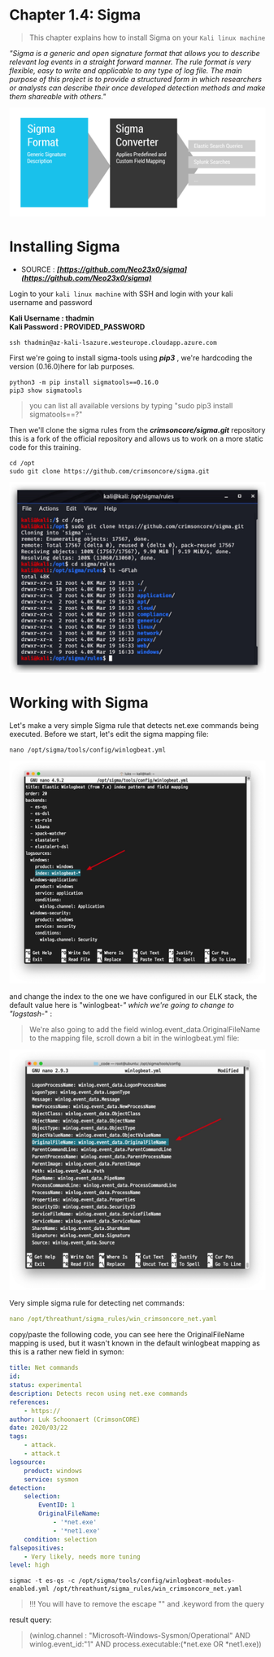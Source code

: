 #   Chapter 1.4: Sigma
>This chapter explains how to install Sigma on your `Kali linux machine`

_"Sigma is a generic and open signature format that allows you to describe relevant log events in a straight forward manner. The rule format is very flexible, easy to write and applicable to any type of log file. The main purpose of this project is to provide a structured form in which researchers or analysts can describe their once developed detection methods and make them shareable with others."_

![Screenshot command](./assets/01-Sigma.jpg)


Installing Sigma
====

- SOURCE : ***[https://github.com/Neo23x0/sigma](https://github.com/Neo23x0/sigma)*** 

Login to your `kali linux machine` with SSH and login with your kali username and password 

**Kali Username : thadmin**  
**Kali Password : PROVIDED_PASSWORD**


```code
ssh thadmin@az-kali-lsazure.westeurope.cloudapp.azure.com
``` 

First we're going to install sigma-tools using ***pip3*** , we're hardcoding the version  (0.16.0)here for lab purposes.

```code
python3 -m pip install sigmatools==0.16.0
pip3 show sigmatools
``` 
> you can list all available versions by typing "sudo pip3 install sigmatools==?"

Then we'll clone the sigma rules from the ***crimsoncore/sigma.git*** repository this is a fork of the official repository and allows us to work on a more static code for this training.

```code
cd /opt
sudo git clone https://github.com/crimsoncore/sigma.git
``` 
![Screenshot command](./assets/02-sigmaclone.jpg)

Working with Sigma
====

Let's make a very simple Sigma rule that detects net.exe commands being executed. Before we start, let's edit the sigma mapping file:  

```code
nano /opt/sigma/tools/config/winlogbeat.yml
```

![Screenshot command](./assets/01-Sigma_winlogbeat.jpg)

and change the index to the one we have configured in our ELK stack, the default value here is "winlogbeat-*" which we're going to change to "logstash-*" :

>We're also going to add the field winlog.event_data.OriginalFileName to the mapping file, scroll down a bit in the winlogbeat.yml file:

![Screenshot command](./assets/01-Sigma_winlogbeat_orgfile.jpg)


Very simple sigma rule for detecting net commands:

```yaml
nano /opt/threathunt/sigma_rules/win_crimsoncore_net.yaml
```

copy/paste the following code, you can see here the OriginalFileName mapping is used, but it wasn't known in the default winlogbeat mapping as this is a rather new field in symon:

```yaml
title: Net commands
id:
status: experimental
description: Detects recon using net.exe commands
references:
    - https://
author: Luk Schoonaert (CrimsonCORE)
date: 2020/03/22
tags:
    - attack.
    - attack.t
logsource:
    product: windows
    service: sysmon
detection:
    selection:
        EventID: 1
        OriginalFileName:
            - '*net.exe'
            - '*net1.exe'
    condition: selection
falsepositives:
    - Very likely, needs more tuning
level: high
```

```code 
sigmac -t es-qs -c /opt/sigma/tools/config/winlogbeat-modules-enabled.yml /opt/threathunt/sigma_rules/win_crimsoncore_net.yaml
```

> !!! You will have to remove the escape "\" and .keyword from the query 

result query:  
>(winlog.channel : "Microsoft-Windows-Sysmon/Operational" AND winlog.event_id:"1" AND process.executable:(*net.exe OR *net1.exe))